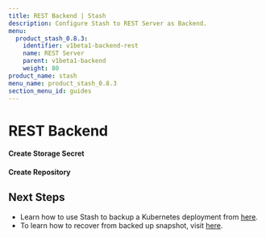 ```yaml
---
title: REST Backend | Stash
description: Configure Stash to REST Server as Backend.
menu:
  product_stash_0.8.3:
    identifier: v1beta1-backend-rest
    name: REST Server
    parent: v1beta1-backend
    weight: 80
product_name: stash
menu_name: product_stash_0.8.3
section_menu_id: guides
---
```


# REST Backend

#### Create Storage Secret

#### Create Repository

## Next Steps

- Learn how to use Stash to backup a Kubernetes deployment from [here](/docs/guides/old/backup.md).
- To learn how to recover from backed up snapshot, visit [here](/docs/guides/old/restore.md).
